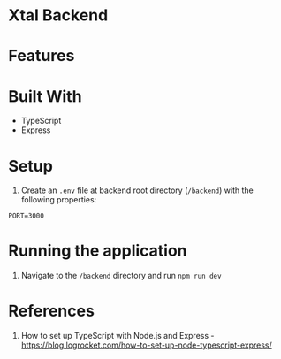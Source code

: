 # Xtal Backend

# Features

# Built With

- TypeScript
- Express

# Setup

1. Create an `.env` file at backend root directory (`/backend`) with the following properties:

```shell
PORT=3000
```

# Running the application

1. Navigate to the `/backend` directory and run `npm run dev`

# References

1. How to set up TypeScript with Node.js and Express - https://blog.logrocket.com/how-to-set-up-node-typescript-express/
